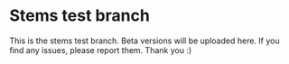 # Stems test branch
This is the stems test branch. Beta versions will be uploaded here. If you find any issues, please report them.
Thank you :)
